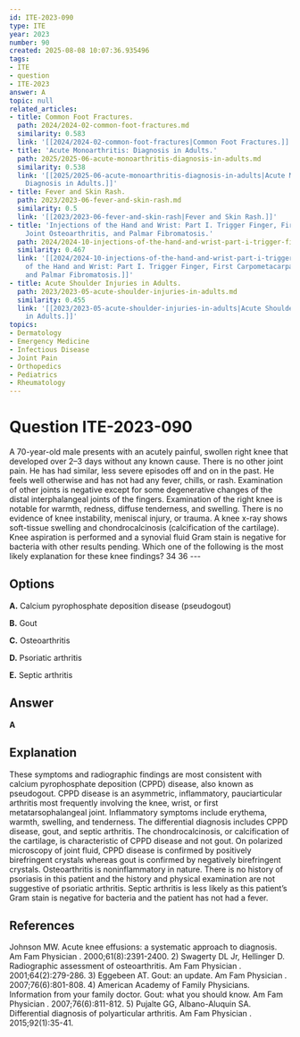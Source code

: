 ```yaml
---
id: ITE-2023-090
type: ITE
year: 2023
number: 90
created: 2025-08-08 10:07:36.935496
tags:
- ITE
- question
- ITE-2023
answer: A
topic: null
related_articles:
- title: Common Foot Fractures.
  path: 2024/2024-02-common-foot-fractures.md
  similarity: 0.583
  link: '[[2024/2024-02-common-foot-fractures|Common Foot Fractures.]]'
- title: 'Acute Monoarthritis: Diagnosis in Adults.'
  path: 2025/2025-06-acute-monoarthritis-diagnosis-in-adults.md
  similarity: 0.538
  link: '[[2025/2025-06-acute-monoarthritis-diagnosis-in-adults|Acute Monoarthritis:
    Diagnosis in Adults.]]'
- title: Fever and Skin Rash.
  path: 2023/2023-06-fever-and-skin-rash.md
  similarity: 0.5
  link: '[[2023/2023-06-fever-and-skin-rash|Fever and Skin Rash.]]'
- title: 'Injections of the Hand and Wrist: Part I. Trigger Finger, First Carpometacarpal
    Joint Osteoarthritis, and Palmar Fibromatosis.'
  path: 2024/2024-10-injections-of-the-hand-and-wrist-part-i-trigger-finger-first.md
  similarity: 0.467
  link: '[[2024/2024-10-injections-of-the-hand-and-wrist-part-i-trigger-finger-first|Injections
    of the Hand and Wrist: Part I. Trigger Finger, First Carpometacarpal Joint Osteoarthritis,
    and Palmar Fibromatosis.]]'
- title: Acute Shoulder Injuries in Adults.
  path: 2023/2023-05-acute-shoulder-injuries-in-adults.md
  similarity: 0.455
  link: '[[2023/2023-05-acute-shoulder-injuries-in-adults|Acute Shoulder Injuries
    in Adults.]]'
topics:
- Dermatology
- Emergency Medicine
- Infectious Disease
- Joint Pain
- Orthopedics
- Pediatrics
- Rheumatology
---
```


# Question ITE-2023-090

A 70-year-old male presents with an acutely painful, swollen right knee that developed over 2–3 days without any known cause. There is no other joint pain. He has had similar, less severe episodes off and on in the past. He feels well otherwise and has not had any fever, chills, or rash. Examination of other joints is negative except for some degenerative changes of the distal interphalangeal joints of the fingers. Examination of the right knee is notable for warmth, redness, diffuse tenderness, and swelling. There is no evidence of knee instability, meniscal injury, or trauma. A knee x-ray shows soft-tissue swelling and chondrocalcinosis (calcification of the cartilage). Knee aspiration is performed and a synovial fluid Gram stain is negative for bacteria with other results pending. Which one of the following is the most likely explanation for these knee findings? 34 36 ---

## Options

**A.** Calcium pyrophosphate deposition disease (pseudogout)

**B.** Gout

**C.** Osteoarthritis

**D.** Psoriatic arthritis

**E.** Septic arthritis

## Answer

**A**

## Explanation

These symptoms and radiographic findings are most consistent with calcium pyrophosphate deposition (CPPD) disease, also known as pseudogout. CPPD disease is an asymmetric, inflammatory, pauciarticular arthritis most frequently involving the knee, wrist, or first metatarsophalangeal joint. Inflammatory symptoms include erythema, warmth, swelling, and tenderness. The differential diagnosis includes CPPD disease, gout, and septic arthritis. The chondrocalcinosis, or calcification of the cartilage, is characteristic of CPPD disease and not gout. On polarized microscopy of joint fluid, CPPD disease is confirmed by positively birefringent crystals whereas gout is confirmed by negatively birefringent crystals. Osteoarthritis is noninflammatory in nature. There is no history of psoriasis in this patient and the history and physical examination are not suggestive of psoriatic arthritis. Septic arthritis is less likely as this patient’s Gram stain is negative for bacteria and the patient has not had a fever.

## References

Johnson MW. Acute knee effusions: a systematic approach to diagnosis. Am Fam Physician . 2000;61(8):2391-2400. 2) Swagerty DL Jr, Hellinger D. Radiographic assessment of osteoarthritis. Am Fam Physician . 2001;64(2):279-286. 3) Eggebeen AT. Gout: an update. Am Fam Physician . 2007;76(6):801-808. 4) American Academy of Family Physicians. Information from your family doctor. Gout: what you should know. Am Fam Physician . 2007;76(6):811-812. 5) Pujalte GG, Albano-Aluquin SA. Differential diagnosis of polyarticular arthritis. Am Fam Physician . 2015;92(1):35-41.
